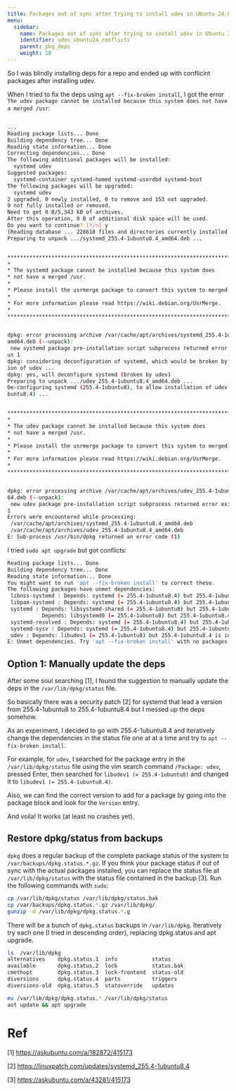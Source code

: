 ```yaml
---
title: Packages out of sync after trying to install udev in Ubuntu 24.04 LTS
menu:
  sidebar:
    name: Packages out of sync after trying to install udev in Ubuntu 24.04 LTS
    identifier: udev_ubuntu24_conflicts
    parent: pkg_deps
    weight: 10
---
```


So I was blindly installing deps for a repo and ended up with conflicint packages after installing udev. 

When I tried to fix the deps using `apt --fix-broken install`, I got the error `The udev package cannot be installed because this system does not have a merged /usr`:
```bash

...
Reading package lists... Done
Building dependency tree... Done
Reading state information... Done
Correcting dependencies... Done
The following additional packages will be installed:
  systemd udev
Suggested packages:
  systemd-container systemd-homed systemd-userdbd systemd-boot
The following packages will be upgraded:
  systemd udev
2 upgraded, 0 newly installed, 0 to remove and 153 not upgraded.
9 not fully installed or removed.
Need to get 0 B/5,343 kB of archives.
After this operation, 0 B of additional disk space will be used.
Do you want to continue? [Y/n] y
(Reading database ... 228618 files and directories currently installed.)
Preparing to unpack .../systemd_255.4-1ubuntu8.4_amd64.deb ...


******************************************************************************
*
* The systemd package cannot be installed because this system does
* not have a merged /usr.
*
* Please install the usrmerge package to convert this system to merged-/usr.
*
* For more information please read https://wiki.debian.org/UsrMerge.
*
******************************************************************************


dpkg: error processing archive /var/cache/apt/archives/systemd_255.4-1ubuntu8.4_
amd64.deb (--unpack):
 new systemd package pre-installation script subprocess returned error exit stat
us 1
dpkg: considering deconfiguration of systemd, which would be broken by installat
ion of udev ...
dpkg: yes, will deconfigure systemd (broken by udev)
Preparing to unpack .../udev_255.4-1ubuntu8.4_amd64.deb ...
De-configuring systemd (255.4-1ubuntu8), to allow installation of udev (255.4-1u
buntu8.4) ...


******************************************************************************
*
* The udev package cannot be installed because this system does
* not have a merged /usr.
*
* Please install the usrmerge package to convert this system to merged-/usr.
*
* For more information please read https://wiki.debian.org/UsrMerge.
*
******************************************************************************


dpkg: error processing archive /var/cache/apt/archives/udev_255.4-1ubuntu8.4_amd
64.deb (--unpack):
 new udev package pre-installation script subprocess returned error exit status 
1
Errors were encountered while processing:
 /var/cache/apt/archives/systemd_255.4-1ubuntu8.4_amd64.deb
 /var/cache/apt/archives/udev_255.4-1ubuntu8.4_amd64.deb
E: Sub-process /usr/bin/dpkg returned an error code (1)
```

I tried `sudo apt upgrade` but got conflicts:
```bash
Reading package lists... Done
Building dependency tree... Done
Reading state information... Done
You might want to run 'apt --fix-broken install' to correct these.
The following packages have unmet dependencies:
 libnss-systemd : Depends: systemd (= 255.4-1ubuntu8.4) but 255.4-1ubuntu8 is installed
 libpam-systemd : Depends: systemd (= 255.4-1ubuntu8.4) but 255.4-1ubuntu8 is installed
 systemd : Depends: libsystemd-shared (= 255.4-1ubuntu8) but 255.4-1ubuntu8.4 is installed
           Depends: libsystemd0 (= 255.4-1ubuntu8) but 255.4-1ubuntu8.4 is installed
 systemd-resolved : Depends: systemd (= 255.4-1ubuntu8.4) but 255.4-1ubuntu8 is installed
 systemd-sysv : Depends: systemd (= 255.4-1ubuntu8.4) but 255.4-1ubuntu8 is installed
 udev : Depends: libudev1 (= 255.4-1ubuntu8) but 255.4-1ubuntu8.4 is installed
E: Unmet dependencies. Try 'apt --fix-broken install' with no packages (or specify a solution).
```

## Option 1: Manually update the deps

After some soul searching [1], I found the suggestion to manually update the deps in the `/var/lib/dpkg/status` file.

So basically there was a security patch [2] for systemd that lead a version from 255.4-1ubuntu8 to 255.4-1ubuntu8.4 but I messed up the deps somehow.

As an experiment, I decided to go with  255.4-1ubuntu8.4 and iteratively change the dependencies in the status file one at at a time and try to `apt --fix-broken install`.

For example, for `udev`, I searched for the package entry in the `/var/lib/dpkg/status` file using the vim search command `/Package: udev`, pressed Enter, then searched for `libudev1 (= 255.4-1ubuntu8)` and changed it to `libudev1 (= 255.4-1ubuntu8.4)`.

Also, we can find the correct version to add for a package by going into the package block and look for the `Version` entry.

And voila! It works (at least no crashes yet).


## Restore dpkg/status from backups

`dpkg` does a regular backup of the complete package status of the system to `/var/backups/dpkg.status.*.gz`. If you think your package status if out of sync with the actual packages installed, you can replace the status file at `/var/lib/dpkg/status` with the status file contained in the backup [3]. Run the following commands with `sudo`:

```bash
cp /var/lib/dpkg/status /var/lib/dpkg/status.bak
cp /var/backups/dpkg.status.*.gz /var/lib/dpkg/
gunzip -d /var/lib/dpkg/dpkg.status.*.g
```

There will be a bunch of `dpkg.status` backups in `/var/lib/dpkg`. Iteratively try each one (I tried in descending order), replacing dpkg.status and apt upgrade.

```bash
ls  /var/lib/dpkg
alternatives    dpkg.status.1  info           status
available       dpkg.status.2  lock           status.bak
cmethopt        dpkg.status.3  lock-frontend  status-old
diversions      dpkg.status.4  parts          triggers
diversions-old  dpkg.status.5  statoverride   updates
```

```bash
mv /var/lib/dpkg/dpkg.status.* /var/lib/dpkg/status
aot update && apt upgrade
```

# Ref

[1] https://askubuntu.com/a/182872/415173

[2] https://linuxpatch.com/updates/systemd_255.4-1ubuntu8.4

[3] https://askubuntu.com/a/43281/415173
